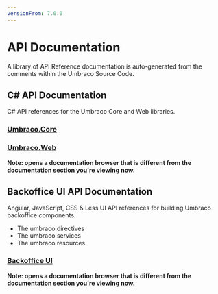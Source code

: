 ```yaml
---
versionFrom: 7.0.0
---
```


# API Documentation

A library of API Reference documentation is auto-generated from the comments within the Umbraco Source Code.

## C# API Documentation

C# API references for the Umbraco Core and Web libraries.

### [Umbraco.Core](https://our.umbraco.com/apidocs/v7/csharp/api/Umbraco.Core.html)
### [Umbraco.Web](https://our.umbraco.com/apidocs/v7/csharp/api/Umbraco.Web.html)

__Note: opens a documentation browser that is different from the documentation section you're viewing now.__

## Backoffice UI API Documentation

Angular, JavaScript, CSS & Less UI API references for building Umbraco backoffice components.

- The umbraco.directives
- The umbraco.services
- The umbraco.resources

### [Backoffice UI](https://our.umbraco.com/apidocs/v7/ui/#/api/)

__Note: opens a documentation browser that is different from the documentation section you're viewing now.__

